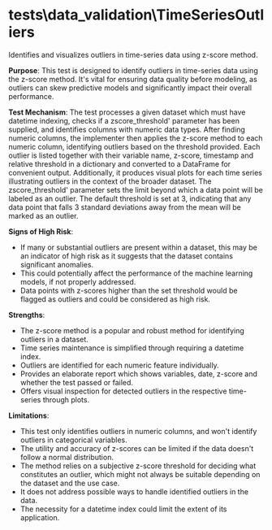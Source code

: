 # tests\data_validation\TimeSeriesOutliers

Identifies and visualizes outliers in time-series data using z-score method.

**Purpose**: This test is designed to identify outliers in time-series data using the z-score method. It's vital
for ensuring data quality before modeling, as outliers can skew predictive models and significantly impact their
overall performance.

**Test Mechanism**: The test processes a given dataset which must have datetime indexing, checks if a
zscore_threshold' parameter has been supplied, and identifies columns with numeric data types. After finding
numeric columns, the implementer then applies the z-score method to each numeric column, identifying outliers based
on the threshold provided. Each outlier is listed together with their variable name, z-score, timestamp and
relative threshold in a dictionary and converted to a DataFrame for convenient output. Additionally, it produces
visual plots for each time series illustrating outliers in the context of the broader dataset. The
zscore_threshold' parameter sets the limit beyond which a data point will be labeled as an outlier. The default
threshold is set at 3, indicating that any data point that falls 3 standard deviations away from the mean will be
marked as an outlier.

**Signs of High Risk**:
- If many or substantial outliers are present within a dataset, this may be an indicator of high risk as it
suggests that the dataset contains significant anomalies.
- This could potentially affect the performance of the machine learning models, if not properly addressed.
- Data points with z-scores higher than the set threshold would be flagged as outliers and could be considered as
high risk.

**Strengths**:
- The z-score method is a popular and robust method for identifying outliers in a dataset.
- Time series maintenance is simplified through requiring a datetime index.
- Outliers are identified for each numeric feature individually.
- Provides an elaborate report which shows variables, date, z-score and whether the test passed or failed.
- Offers visual inspection for detected outliers in the respective time-series through plots.

**Limitations**:
- This test only identifies outliers in numeric columns, and won't identify outliers in categorical variables.
- The utility and accuracy of z-scores can be limited if the data doesn't follow a normal distribution.
- The method relies on a subjective z-score threshold for deciding what constitutes an outlier, which might not
always be suitable depending on the dataset and the use case.
- It does not address possible ways to handle identified outliers in the data.
- The necessity for a datetime index could limit the extent of its application.